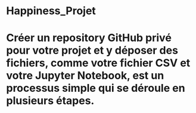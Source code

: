 # Happiness_Projet
# Créer un repository GitHub privé pour votre projet et y déposer des fichiers, comme votre fichier CSV et votre Jupyter Notebook, est un processus simple qui se déroule en plusieurs étapes.
